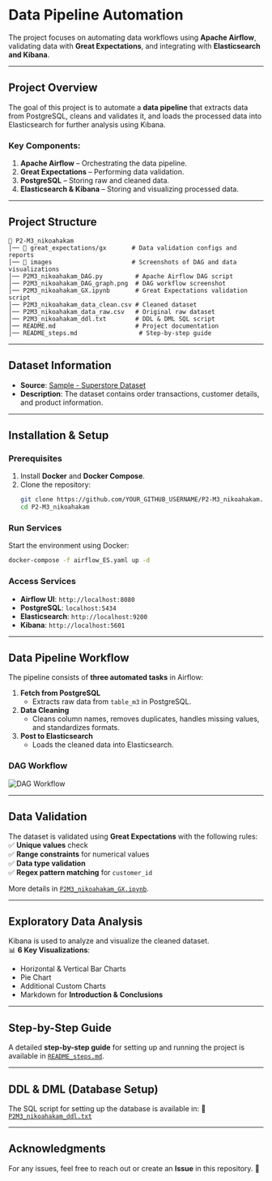 # **Data Pipeline Automation**

The project focuses on automating data workflows using **Apache Airflow**, validating data with **Great Expectations**, and integrating with **Elasticsearch and Kibana**.

---

## **Project Overview**

The goal of this project is to automate a **data pipeline** that extracts data from PostgreSQL, cleans and validates it, and loads the processed data into Elasticsearch for further analysis using Kibana.

### **Key Components:**
1. **Apache Airflow** – Orchestrating the data pipeline.
2. **Great Expectations** – Performing data validation.
3. **PostgreSQL** – Storing raw and cleaned data.
4. **Elasticsearch & Kibana** – Storing and visualizing processed data.

---

## **Project Structure**

```
📂 P2-M3_nikoahakam
│── 📂 great_expectations/gx       # Data validation configs and reports
│── 📂 images                      # Screenshots of DAG and data visualizations
│── P2M3_nikoahakam_DAG.py         # Apache Airflow DAG script
│── P2M3_nikoahakam_DAG_graph.png  # DAG workflow screenshot
│── P2M3_nikoahakam_GX.ipynb       # Great Expectations validation script
│── P2M3_nikoahakam_data_clean.csv # Cleaned dataset
│── P2M3_nikoahakam_data_raw.csv   # Original raw dataset
│── P2M3_nikoahakam_ddl.txt        # DDL & DML SQL script
│── README.md                      # Project documentation
│── README_steps.md                 # Step-by-step guide
```

---

## **Dataset Information**
- **Source**: [Sample - Superstore Dataset](https://github.com/ardhiraka/DEBlitz)
- **Description**: The dataset contains order transactions, customer details, and product information.

---

## **Installation & Setup**

### **Prerequisites**
1. Install **Docker** and **Docker Compose**.
2. Clone the repository:
   ```sh
   git clone https://github.com/YOUR_GITHUB_USERNAME/P2-M3_nikoahakam.git
   cd P2-M3_nikoahakam
   ```

### **Run Services**
Start the environment using Docker:
```sh
docker-compose -f airflow_ES.yaml up -d
```

### **Access Services**
- **Airflow UI**: `http://localhost:8080`
- **PostgreSQL**: `localhost:5434`
- **Elasticsearch**: `http://localhost:9200`
- **Kibana**: `http://localhost:5601`

---

## **Data Pipeline Workflow**
The pipeline consists of **three automated tasks** in Airflow:

1. **Fetch from PostgreSQL**  
   - Extracts raw data from `table_m3` in PostgreSQL.
2. **Data Cleaning**  
   - Cleans column names, removes duplicates, handles missing values, and standardizes formats.
3. **Post to Elasticsearch**  
   - Loads the cleaned data into Elasticsearch.

### **DAG Workflow**
![DAG Workflow](images/P2M3_nikoahakam_DAG_graph.png)

---

## **Data Validation**
The dataset is validated using **Great Expectations** with the following rules:
✅ **Unique values** check  
✅ **Range constraints** for numerical values  
✅ **Data type validation**  
✅ **Regex pattern matching** for `customer_id`  

More details in [`P2M3_nikoahakam_GX.ipynb`](P2M3_nikoahakam_GX.ipynb).

---

## **Exploratory Data Analysis**
Kibana is used to analyze and visualize the cleaned dataset.  
📊 **6 Key Visualizations**:
- Horizontal & Vertical Bar Charts
- Pie Chart
- Additional Custom Charts
- Markdown for **Introduction & Conclusions**

---

## **Step-by-Step Guide**
A detailed **step-by-step guide** for setting up and running the project is available in [`README_steps.md`](README_steps.md).

---

## **DDL & DML (Database Setup)**
The SQL script for setting up the database is available in:
📄 [`P2M3_nikoahakam_ddl.txt`](P2M3_nikoahakam_ddl.txt)

---

## **Acknowledgments**
For any issues, feel free to reach out or create an **Issue** in this repository. 🚀

